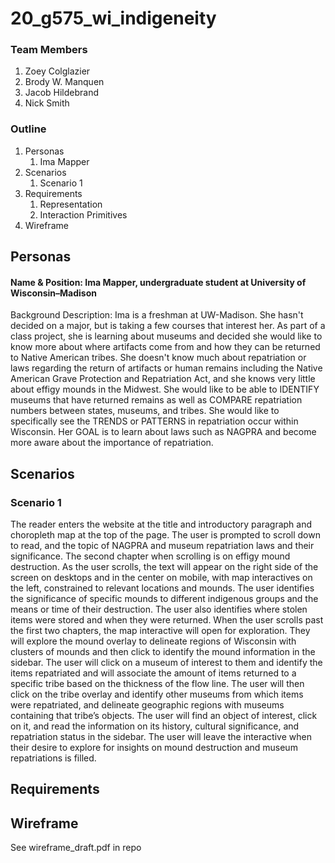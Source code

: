 # 20_g575_wi_indigeneity

### Team Members
1. Zoey Colglazier
2. Brody W. Manquen
3. Jacob Hildebrand
4. Nick Smith

### Outline
1. Personas
   1. Ima Mapper
2. Scenarios
   1. Scenario 1
2. Requirements
   1. Representation
   2. Interaction Primitives
3. Wireframe

## Personas
#### Name & Position: Ima Mapper, undergraduate student at University of Wisconsin–Madison
Background  Description: Ima is a freshman at UW-Madison. She hasn't decided on  a major, but is taking a few courses that interest her. As part of a class project, she is learning about museums and decided she would like to know more about where artifacts come from and how they can be returned to Native American tribes. She doesn't know much about repatriation or laws regarding the return of artifacts or human remains including the Native American Grave Protection and Repatriation Act, and she knows very little about effigy mounds in the Midwest. She would like to be able to IDENTIFY museums that have returned remains as well as COMPARE repatriation numbers between states, museums, and tribes. She would like to specifically see the TRENDS or PATTERNS in repatriation occur within Wisconsin. Her GOAL is to learn about laws such as NAGPRA and become more aware about the importance of repatriation.

## Scenarios
### Scenario 1
The reader enters the website at the title and introductory paragraph and choropleth map at the top of the page. The user is prompted to scroll down to read, and the topic of NAGPRA and museum repatriation laws and their significance. The second chapter when scrolling is on effigy mound destruction. As the user scrolls, the text will appear on the right side of the screen on desktops and in the center on mobile, with map interactives on the left, constrained to relevant locations and mounds. The user identifies the significance of specific mounds to different indigenous groups and the means or time of their destruction. The user also identifies where stolen items were stored and when they were returned. When the user scrolls past the first two chapters, the map interactive will open for exploration. They will explore the mound overlay to delineate regions of Wisconsin with clusters of mounds and then click to identify the mound information in the sidebar. The user will click on a museum of interest to them and identify the items repatriated and will associate the amount of items returned to a specific tribe based on the thickness of the flow line. The user will then click on the tribe overlay and identify other museums from which items were repatriated, and delineate geographic regions with museums containing that tribe’s objects. The user will find an object of interest, click on it, and read the information on its history, cultural significance, and repatriation status in the sidebar. The user will leave the interactive when their desire to explore for insights on mound destruction and museum repatriations is filled.

## Requirements

## Wireframe
See wireframe_draft.pdf in repo
